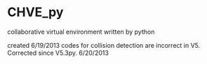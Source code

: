 CHVE_py
=======

collaborative virtual environment written by python


created 6/19/2013
codes for collision detection are incorrect in V5. Corrected since V5.3py. 6/20/2013 